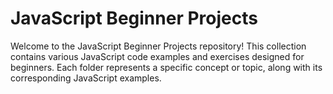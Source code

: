 # JavaScript Beginner Projects

Welcome to the JavaScript Beginner Projects repository! This collection contains various JavaScript code examples and exercises designed for beginners. Each folder represents a specific concept or topic, along with its corresponding JavaScript examples.



